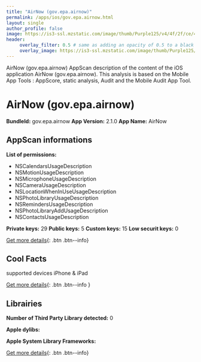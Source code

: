 ```yaml
---
title: "AirNow (gov.epa.airnow)"
permalink: /apps/ios/gov.epa.airnow.html
layout: single
author_profile: false
image: https://is3-ssl.mzstatic.com/image/thumb/Purple125/v4/4f/2f/ce/4f2fce28-1f6d-1845-3162-e70c49d58e6d/AppIcon-0-0-1x_U007emarketing-0-0-0-7-0-0-sRGB-0-0-0-GLES2_U002c0-512MB-85-220-0-0.png/512x512bb.jpg
header: 
     overlay_filter: 0.5 # same as adding an opacity of 0.5 to a black background
     overlay_image: https://is3-ssl.mzstatic.com/image/thumb/Purple125/v4/4f/2f/ce/4f2fce28-1f6d-1845-3162-e70c49d58e6d/AppIcon-0-0-1x_U007emarketing-0-0-0-7-0-0-sRGB-0-0-0-GLES2_U002c0-512MB-85-220-0-0.png/512x512bb.jpg
---
```

AirNow (gov.epa.airnow) AppScan description of the content of the iOS application AirNow (gov.epa.airnow). This analysis is based on the Mobile App Tools : AppScore, static analysis, Audit and the Mobile Audit App Tool.

# AirNow (gov.epa.airnow)

**BundleId:** gov.epa.airnow
**App Version:** 2.1.0
**App Name:** AirNow


## AppScan informations 

**List of permissions:** 
- NSCalendarsUsageDescription
- NSMotionUsageDescription
- NSMicrophoneUsageDescription
- NSCameraUsageDescription
- NSLocationWhenInUseUsageDescription
- NSPhotoLibraryUsageDescription
- NSRemindersUsageDescription
- NSPhotoLibraryAddUsageDescription
- NSContactsUsageDescription
  
  
**Private keys:** 29
**Public keys:** 5
**Custom keys:** 15
**Low securit keys:** 0
  
[Get more details](/pricing.html){: .btn .btn--info}

## Cool Facts

supported devices iPhone & iPad
  
[Get more details](/pricing.html){: .btn .btn--info }

## Librairies 
**Number of Third Party Library detected:** 0


**Apple dylibs:**


**Apple System Library Frameworks:**


  
[Get more details](/pricing.html){: .btn .btn--info}

